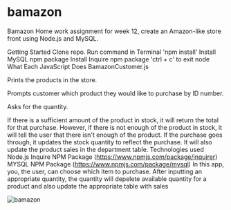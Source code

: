 # bamazon
Bamazon
Home work assignment for week 12, create an Amazon-like store front using Node.js and MySQL.

Getting Started
Clone repo.
Run command in Terminal 'npm install'
Install MySQL npm package
Install Inquire npm package
'ctrl + c' to exit node
What Each JavaScript Does
BamazonCustomer.js

Prints the products in the store.

Prompts customer which product they would like to purchase by ID number.

Asks for the quantity.

If there is a sufficient amount of the product in stock, it will return the total for that purchase.
However, if there is not enough of the product in stock, it will tell the user that there isn't enough of the product.
If the purchase goes through, it updates the stock quantity to reflect the purchase.
It will also update the product sales in the department table.
Technologies used
Node.js
Inquire NPM Package (https://www.npmjs.com/package/inquirer)
MYSQL NPM Package (https://www.npmjs.com/package/mysql)
In this app, you, the user, can choose which item to purchase.
After inputting an appropriate quantity, the quantity will depelete available quantity for a product and also update the appropriate table with sales


![bamazon](https://user-images.githubusercontent.com/32559085/39659074-82f50cee-4fee-11e8-95dc-b4f5d7478959.PNG)
